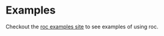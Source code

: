 # Examples

Checkout the [roc examples site](https://www.roc-lang.org/examples) to see examples of using roc.
